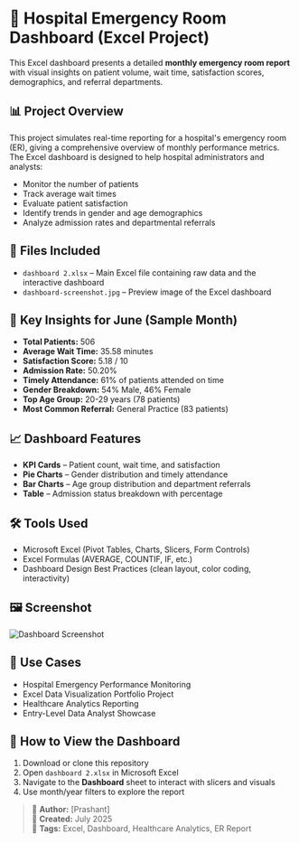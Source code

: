 # 🏥 Hospital Emergency Room Dashboard (Excel Project)

This Excel dashboard presents a detailed **monthly emergency room report** with visual insights on patient volume, wait time, satisfaction scores, demographics, and referral departments.

## 📊 Project Overview

This project simulates real-time reporting for a hospital's emergency room (ER), giving a comprehensive overview of monthly performance metrics. The Excel dashboard is designed to help hospital administrators and analysts:

- Monitor the number of patients
- Track average wait times
- Evaluate patient satisfaction
- Identify trends in gender and age demographics
- Analyze admission rates and departmental referrals

## 📁 Files Included

- `dashboard 2.xlsx` – Main Excel file containing raw data and the interactive dashboard
- `dashboard-screenshot.jpg` – Preview image of the Excel dashboard

## 📌 Key Insights for June (Sample Month)

- **Total Patients:** 506  
- **Average Wait Time:** 35.58 minutes  
- **Satisfaction Score:** 5.18 / 10  
- **Admission Rate:** 50.20%  
- **Timely Attendance:** 61% of patients attended on time  
- **Gender Breakdown:** 54% Male, 46% Female  
- **Top Age Group:** 20-29 years (78 patients)  
- **Most Common Referral:** General Practice (83 patients)

## 📈 Dashboard Features

- **KPI Cards** – Patient count, wait time, and satisfaction
- **Pie Charts** – Gender distribution and timely attendance
- **Bar Charts** – Age group distribution and department referrals
- **Table** – Admission status breakdown with percentage

## 🛠️ Tools Used

- Microsoft Excel (Pivot Tables, Charts, Slicers, Form Controls)
- Excel Formulas (AVERAGE, COUNTIF, IF, etc.)
- Dashboard Design Best Practices (clean layout, color coding, interactivity)

## 🖼️ Screenshot

![Dashboard Screenshot](dashboard-screenshot.jpg)

## 📌 Use Cases

- Hospital Emergency Performance Monitoring  
- Excel Data Visualization Portfolio Project  
- Healthcare Analytics Reporting  
- Entry-Level Data Analyst Showcase

## 🚀 How to View the Dashboard

1. Download or clone this repository  
2. Open `dashboard 2.xlsx` in Microsoft Excel  
3. Navigate to the **Dashboard** sheet to interact with slicers and visuals  
4. Use month/year filters to explore the report

> 🔗 **Author:** [Prashant]  
> 📅 **Created:** July 2025  
> 💼 **Tags:** Excel, Dashboard, Healthcare Analytics, ER Report

